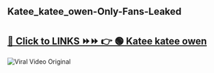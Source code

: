 
 ## Katee_katee_owen-Only-Fans-Leaked

# <h2><a href="https://clipsfans.com/Katee_katee_owen&ref=git">🔗 Click to LINKS ⏩⏩ 👉 🟢 Katee katee owen </a></h2>

<a href="https://clipsfans.com/Katee_katee_owen&ref=git" rel="nofollow" data-target="animated-image.originalLink"><img src="https://i.ibb.co.com/xMMVF88/686577567.gif" alt="Viral Video Original" style="max-width: 100%; display: inline-block;" data-target="animated-image.originalImage"></a>
